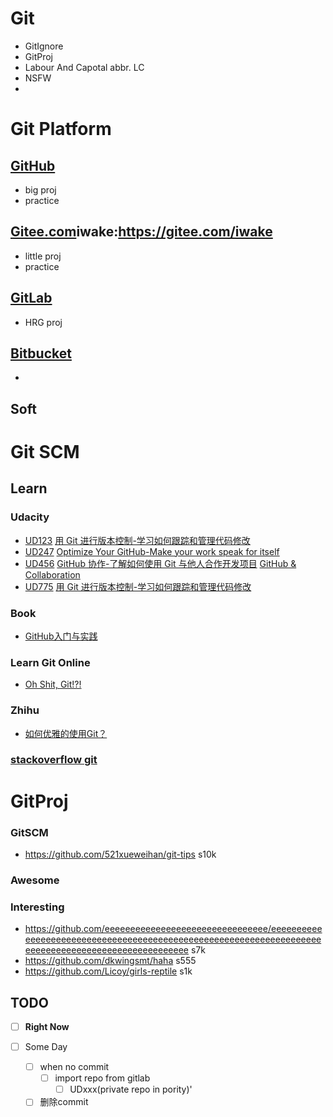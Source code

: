 # Git
- GitIgnore
- GitProj
- Labour And Capotal abbr. LC
- NSFW
- 
# Git Platform

## [GitHub](https://github.com/liuwake)
- big proj
- practice

## [Gitee.com](https://gitee.com/liuwake)iwake:https://gitee.com/iwake
- little proj
- practice
## [GitLab](https://gitlab.com/liuwake)
- HRG proj

## [Bitbucket](https://bitbucket.org/dashboard/overview)
- 
## **Soft**

# Git SCM
## Learn

### Udacity
- [UD123](https://classroom.udacity.com/courses/ud123) [用 Git 进行版本控制-学习如何跟踪和管理代码修改](https://cn.udacity.com/course/version-control-with-git--ud123)
- [UD247](https://classroom.udacity.com/courses/ud247) [Optimize Your GitHub-Make your work speak for itself](https://cn.udacity.com/course/optimize-your-github--ud247)
- [UD456](https://classroom.udacity.com/courses/ud456) [GitHub 协作-了解如何使用 Git 与他人合作开发项目](https://cn.udacity.com/course/github-collaboration--ud456) [GitHub & Collaboration](https://eu.udacity.com/course/github-collaboration--ud456)
- [UD775](https://classroom.udacity.com/courses/ud775) [用 Git 进行版本控制-学习如何跟踪和管理代码修改](https://cn.udacity.com/course/version-control-with-git--ud123)

### Book

- [GitHub入门与实践](https://book.douban.com/subject/26462816/)
### Learn Git Online
- [Oh Shit, Git!?!](https://ohshitgit.com/)
### Zhihu
- [如何优雅的使用Git？](https://www.zhihu.com/question/20866683/answer/711725573)

### [stackoverflow git](https://stackoverflow.com/questions/tagged/git)


# GitProj
### GitSCM
- https://github.com/521xueweihan/git-tips s10k
### Awesome


### Interesting
- https://github.com/eeeeeeeeeeeeeeeeeeeeeeeeeeeeeeee/eeeeeeeeeeeeeeeeeeeeeeeeeeeeeeeeeeeeeeeeeeeeeeeeeeeeeeeeeeeeeeeeeeeeeeeeeeeeeeeeeeeeeeeeeeeeeeeeeeee s7k
- https://github.com/dkwingsmt/haha s555
- https://github.com/Licoy/girls-reptile s1k


## TODO
- [ ] **Right Now**

- [ ] Some Day
  - [ ] when no commit
    - [ ] import repo from gitlab
      - [ ] UDxxx(private repo in pority)'
  - [ ] 删除commit